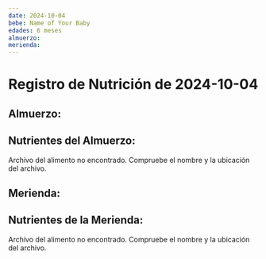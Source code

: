 ```yaml
---
date: 2024-10-04
bebe: Name of Your Baby
edades: 6 meses
almuerzo:
merienda:
---
```


# Registro de Nutrición de 2024-10-04

## Almuerzo: 


## Nutrientes del Almuerzo:

Archivo del alimento no encontrado. Compruebe el nombre y la ubicación del archivo.

## Merienda: 


## Nutrientes de la Merienda:

Archivo del alimento no encontrado. Compruebe el nombre y la ubicación del archivo.